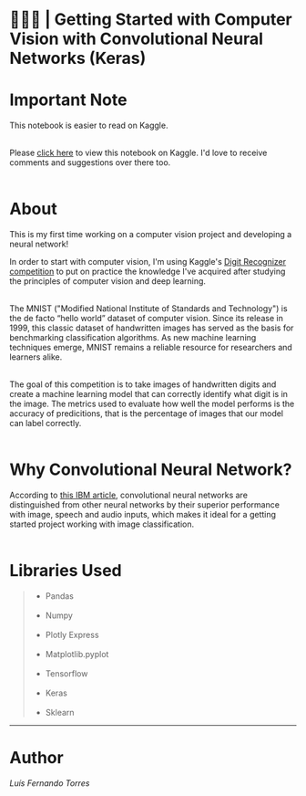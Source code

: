 # 👨🏻‍💻 | Getting Started with Computer Vision with Convolutional Neural Networks (Keras)

# Important Note
This notebook is easier to read on Kaggle.<br><br>

Please <a href="https://www.kaggle.com/code/lusfernandotorres/getting-started-with-computer-vision">click here</a> to view this notebook on Kaggle. I'd love to receive comments and suggestions over there too.<br><br>

# About 
This is my first time working on a computer vision project and developing a neural network!

In order to start with computer vision, I'm using Kaggle's <a href = "https://www.kaggle.com/competitions/digit-recognizer">Digit Recognizer competition</a> to put on practice the knowledge I've acquired after studying the principles of computer vision and deep learning.<br><br>

The MNIST ("Modified National Institute of Standards and Technology") is the de facto “hello world” dataset of computer vision. Since its release in 1999, this classic dataset of handwritten images has served as the basis for benchmarking classification algorithms. As new machine learning techniques emerge, MNIST remains a reliable resource for researchers and learners alike.<br><br>

The goal of this competition is to take images of handwritten digits and create a machine learning model that can correctly identify what digit is in the image. The metrics used to evaluate how well the model performs is the accuracy of predicitions, that is the percentage of images that our model can label correctly.<br><br>

# Why Convolutional Neural Network?

According to <a href = "https://www.ibm.com/cloud/learn/convolutional-neural-networks">this IBM article</a>, convolutional neural networks are distinguished from other neural networks by their superior performance with image, speech and audio inputs, which makes it ideal for a getting started project working with image classification.<br><br>

# Libraries Used
> - Pandas<br><br>
> - Numpy<br><br>
> - Plotly Express<br><br>
> - Matplotlib.pyplot<br><br>
> - Tensorflow<br><br>
> - Keras<br><br>
> - Sklearn

---

# Author

*Luís Fernando Torres*
